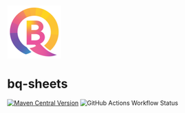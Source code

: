 ![logo](.img/bq-icon-5.png)

# bq-sheets

[![Maven Central Version](https://img.shields.io/maven-central/v/io.github.bitquant-initiative/bq-sheets?color=blue)](https://central.sonatype.com/artifact/io.github.bitquant-initiative/bq-sheets) ![GitHub Actions Workflow Status](https://img.shields.io/github/actions/workflow/status/bitquant-initiative/bq-sheets/.github%2Fworkflows%2Fbuild.yml?branch=main)


